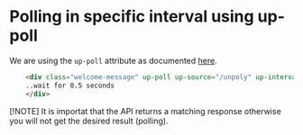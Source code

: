 # Polling in specific interval using up-poll

We are using the `up-poll` attribute as documented [here](https://unpoly.com/up-poll).

```html
    <div class="welcome-message" up-poll up-source="/unpoly" up-interval="500">
    ..wait for 0.5 seconds
    </div>
```

[!NOTE]
It is importat that the API returns a matching response otherwise you will not get the desired result (polling).